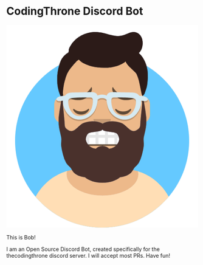 # CodingThrone Discord Bot

<!--<img src='https://avataaars.io/?avatarStyle=Circle&topType=ShortHairShortWaved&accessoriesType=Prescription01&hairColor=Black&facialHairType=BeardMagestic&facialHairColor=BrownDark&clotheType=ShirtScoopNeck&clotheColor=PastelOrange&eyeType=Close&eyebrowType=SadConcernedNatural&mouthType=Grimace&skinColor=Light'
/> -->
![width=50%](./assets/img/bob.png)

This is Bob!

I am an Open Source Discord Bot, created specifically for the thecodingthrone discord server.
I will accept most PRs. Have fun!
